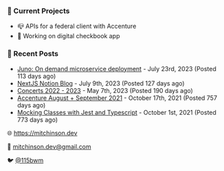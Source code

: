 ### 📌 Current Projects
- 📪 APIs for a federal client with Accenture
- 🤑 Working on digital checkbook app

### 📝 Recent Posts

- [Juno: On demand microservice deployment](https://blog.mitchinson.dev/juno) - July 23rd, 2023 (Posted 113 days ago)
- [NextJS Notion Blog](https://blog.mitchinson.dev/blog-2023) - July 9th, 2023 (Posted 127 days ago)
- [Concerts 2022 - 2023](https://blog.mitchinson.dev/concerts-2023) - May 7th, 2023 (Posted 190 days ago)
- [Accenture August + September 2021](https://blog.mitchinson.dev/pillar/aug-sep-21) - October 17th, 2021 (Posted 757 days ago)
- [Mocking Classes with Jest and Typescript](https://blog.mitchinson.dev/jest-typescript-mocks) - October 1st, 2021 (Posted 773 days ago)

🌐 https://mitchinson.dev

💌 mitchinson.dev@gmail.com

🐦 [@115bwm](https://twitter.com/115bwm)
